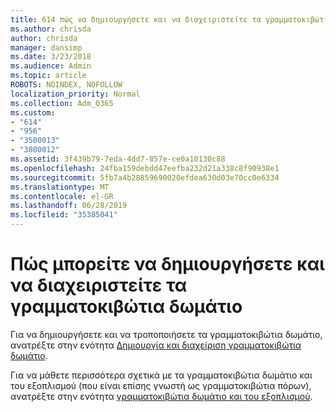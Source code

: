 ```yaml
---
title: 614 πώς να δημιουργήσετε και να διαχειριστείτε τα γραμματοκιβώτια δωμάτιο
ms.author: chrisda
author: chrisda
manager: dansimp
ms.date: 3/23/2018
ms.audience: Admin
ms.topic: article
ROBOTS: NOINDEX, NOFOLLOW
localization_priority: Normal
ms.collection: Adm_O365
ms.custom:
- "614"
- "956"
- "3500013"
- "3800012"
ms.assetid: 3f439b79-7eda-4dd7-857e-ce0a10130c88
ms.openlocfilehash: 24fba159debdd47eefba232d21a338c8f90938e1
ms.sourcegitcommit: 5fb7a4b28859690020efdea630d03e70cc0e6334
ms.translationtype: MT
ms.contentlocale: el-GR
ms.lasthandoff: 06/28/2019
ms.locfileid: "35385041"
---
```

# <a name="how-to-create-and-manage-room-mailboxes"></a>Πώς μπορείτε να δημιουργήσετε και να διαχειριστείτε τα γραμματοκιβώτια δωμάτιο

Για να δημιουργήσετε και να τροποποιήσετε τα γραμματοκιβώτια δωμάτιο, ανατρέξτε στην ενότητα [Δημιουργία και διαχείριση γραμματοκιβώτια δωμάτιο](https://technet.microsoft.com/library/jj215781.aspx).

Για να μάθετε περισσότερα σχετικά με τα γραμματοκιβώτια δωμάτιο και του εξοπλισμού (που είναι επίσης γνωστή ως γραμματοκιβώτια πόρων), ανατρέξτε στην ενότητα [γραμματοκιβώτια δωμάτιο και του εξοπλισμού](https://support.office.com/article/9f518a6d-1e2c-4d44-93f3-e19013a1552b).
